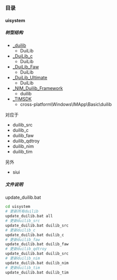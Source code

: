 ### 目录

#### uisystem

##### 树型结构

* [_duilib](https://github.com/duilib/duilib)
	* DuiLib
* [_DuiLib_c](https://github.com/caozhiyi/DuiLib_c)
	* DuiLib
* [_DuiLib_Faw](https://github.com/fawdlstty/DuiLib_Faw)
	* DuiLib
* [_DuiLib_Ultimate](https://github.com/qdtroy/DuiLib_Ultimate)
	* DuiLib 
* [_NIM_Duilib_Framework](https://github.com/netease-im/NIM_Duilib_Framework/)
	* duilib 
* [_TIMSDK](https://github.com/tencentyun/TIMSDK)
	* cross-platform\Windows\IMApp\Basic\duilib

对应于

* duilib_src
* duilib_c
* duilib_faw
* duilib_qdtroy
* duilib_nim
* duilib_tim

另外

* siui

##### 文件说明

update_duilib.bat

```bash
cd uisystem
# 更新所有duilib
update_duilib.bat all
# 更新duilib_src
update_duilib.bat duilib_src
# 更新duilib_c
update_duilib.bat duilib_c
# 更新duilib_faw
update_duilib.bat duilib_faw
# 更新duilib_qdtroy
update_duilib.bat duilib_src
# 更新duilib_nim
update_duilib.bat duilib_nim
# 更新duilib_tim
update_duilib.bat duilib_tim
```

